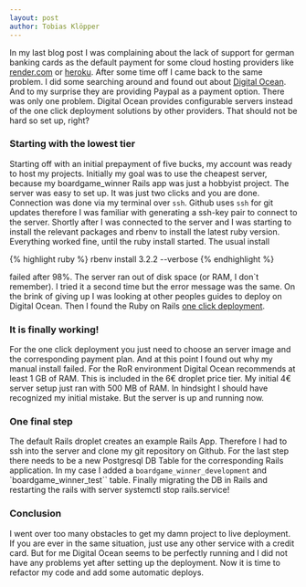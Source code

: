```yaml
---
layout: post
author: Tobias Klöpper
---
```


In my last blog post I was complaining about the lack of support for german banking cards as the default payment for some cloud hosting providers like [render.com](https://render.com) or [heroku](https://www.heroku.com/). After some time off I came back to the same problem. I did some searching around and found out about [Digital Ocean](digitalocean.com/). And to my surprise they are providing Paypal as a payment option. There was only one problem. Digital Ocean provides configurable servers instead of the one click deployment solutions by other providers. That should not be hard so set up, right?

### Starting with the lowest tier

Starting off with an initial prepayment of five bucks, my account was ready to host my projects. Initially my goal was to use the cheapest server, because my boardgame_winner Rails app was just a hobbyist project. The server was easy to set up. It was just two clicks and you are done. Connection was done via my terminal over `ssh`. Github uses `ssh` for git updates therefore I was familiar with generating a ssh-key pair to connect to the server. Shortly after I was connected to the server and I was starting to install the relevant packages and rbenv to install the latest ruby version. Everything worked fine, until the ruby install started. The usual install 

{% highlight ruby %}
rbenv install 3.2.2 --verbose 
{% endhighlight %}

failed after 98%. The server ran out of disk space (or RAM, I don`t remember). I tried it a second time but the error message was the same. On the brink of giving up I was looking at other peoples guides to deploy on Digital Ocean. Then I found the Ruby on Rails [one click deployment](https://www.digitalocean.com/community/tutorials/how-to-use-the-ruby-on-rails-1-click-install-on-digitalocean).  

### It is finally working!
For the one click deployment you just need to choose an server image and the corresponding payment plan. And at this point I found out why my manual install failed. For the RoR environment Digital Ocean recommends at least 1 GB of RAM. This is included in the 6€ droplet price tier. My initial 4€ server setup just ran with 500 MB of RAM. In hindsight I should have recognized my initial mistake. But the server is up and running now.

### One final step
The default Rails droplet creates an example Rails App. Therefore I had to ssh into the server and clone my git repository on Github. For the last step there needs to be a new Postgresql DB Table for the corresponding Rails application. In my case I added a `boardgame_winner_development` and `boardgame_winner_test`` table. Finally migrating the DB in Rails and restarting the rails with server systemctl stop rails.service!


### Conclusion
I went over too many obstacles to get my damn project to live deployment. If you are ever in the same situation, just use any other service with a credit card. But for me Digital Ocean seems to be perfectly running and I did not have any problems yet after setting up the deployment. Now it is time to refactor my code and add some automatic deploys.
